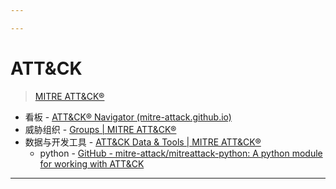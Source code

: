```yaml
---

---
```


# ATT&CK

> [MITRE ATT&CK®](https://attack.mitre.org/)

- 看板 - [ATT&CK® Navigator (mitre-attack.github.io)](https://mitre-attack.github.io/attack-navigator/)
- 威胁组织 - [Groups | MITRE ATT&CK®](https://attack.mitre.org/groups/)
- 数据与开发工具 - [ATT&CK Data & Tools | MITRE ATT&CK®](https://attack.mitre.org/resources/attack-data-and-tools/)
  - python  - [GitHub - mitre-attack/mitreattack-python: A python module for working with ATT&CK](https://github.com/mitre-attack/mitreattack-python/)

---





